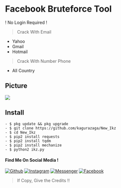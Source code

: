 # Facebook Bruteforce Tool
! No Login Required !
> Crack With Email
- Yahoo
- Gmail
- Hotmail
> Crack With Number Phone
- All Country

## Picture

<img src="https://github.com/Kagurazaga/New_Ikz/blob/master/Screenshot_2020-08-19-19-18-37-507_com.termux.png">

## Install
```
- $ pkg update && pkg upgrade
- $ git clone https://github.com/kagurazaga/New_Ikz
- $ cd New_Ikz
- $ pip2 install requests
- $ pip2 install tqdm
- $ pip2 install mechanize
- $ python2 ikz.py
```

#### Find Me On Social Media !


[![Github](https://img.shields.io/badge/Github-Kagurazaga-green?style=for-the-badge&logo=github)](https://github.com/kagurazaga)
[![Instagram](https://img.shields.io/badge/Instagram-kz__206-yellow?style=for-the-badge&logo=instagram)](https://www.instagram.com/kz_206/)
[![Messenger](https://img.shields.io/badge/Massenger-NsaaLvd-blue?style=for-the-badge&logo=messenger)](https://m.me/nsaa00xd)
[![Facebook](https://img.shields.io/badge/Facebook-BagasKurniawanEx-red?style=for-the-badge&logo=facebook)](https://m.facebook.com/nsaa00xd)
> If Copy, Give the Credits !!
